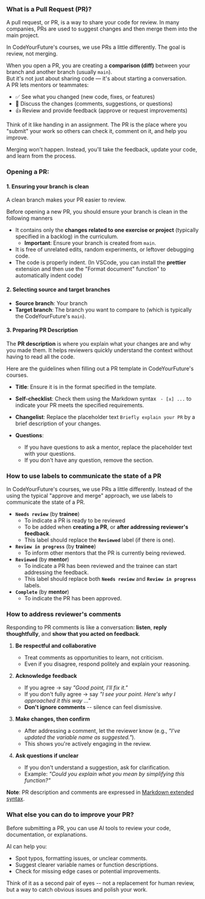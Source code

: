 ### What is a Pull Request (PR)?

A pull request, or PR, is a way to share your code for review. In many companies, PRs are used to suggest changes and then merge them into the main project.

In CodeYourFuture's courses, we use PRs a little differently. The goal is review, not merging.

When you open a PR, you are creating a **comparison (diff)** between your branch and another branch (usually `main`).  
But it's not just about sharing code — it's about starting a conversation.  
A PR lets mentors or teammates:
- ✅ See what you changed (new code, fixes, or features)
- 💬 Discuss the changes (comments, suggestions, or questions)
- 👍 Review and provide feedback (approve or request improvements)

Think of it like handing in an assignment. The PR is the place where you "submit" your work so others can check it, comment on it, and help you improve.

Merging won't happen. Instead, you'll take the feedback, update your code, and learn from the process.

### Opening a PR: 

#### 1. Ensuring your branch is clean
A clean branch makes your PR easier to review. 

Before opening a new PR, you should ensure your branch is clean in the following manners
  - It contains only the **changes related to one exercise or project** (typically specified in a backlog) in the curriculum.
    - **Important**: Ensure your branch is created from `main`.
  - It is free of unrelated edits, random experiments, or leftover debugging code.
  - The code is properly indent. (In VSCode, you can install the **prettier** extension and then use the "Format document" function" to automatically indent code)

#### 2. Selecting source and target branches
- **Source branch**: Your branch
- **Target branch**: The branch you want to compare to (which is typically the CodeYourFuture's `main`).

#### 3. Preparing PR Description
The **PR description** is where you explain what your changes are and why you made them.
It helps reviewers quickly understand the context without having to read all the code.

Here are the guidelines when filling out a PR template in CodeYourFuture's courses.
- **Title**: Ensure it is in the format specified in the template.

- **Self-checklist**: Check them using the Markdown syntax ` - [x] ...` to indicate your PR meets the specified requirements.
  
- **Changelist**: Replace the placeholder text `Briefly explain your PR` by a brief description of your changes.

- **Questions**:
  - If you have questions to ask a mentor, replace the placeholder text with your questions.
  - If you don't have any question, remove the section.

### How to use labels to communicate the state of a PR
In CodeYourFuture's courses, we use PRs a little differently. Instead of the using the typical "approve and merge" approach,
we use labels to communicate the state of a PR.

- **`Needs review`** (by **trainee**)
  - To indicate a PR is ready to be reviewed
  - To be added when **creating a PR**, or **after addressing reviewer's feedback**.
  - This label should replace the **`Reviewed`** label (if there is one).
- **`Review in progress`** (by **trainee**)
  - To inform other mentors that the PR is currently being reviewed.
- **`Reviewed`** (by **mentor**)
  - To indicate a PR has been reviewed and the trainee can start addressing the feedback.
  - This label should replace both **`Needs review`** and **`Review in progress`** labels.
- **`Complete`** (by **mentor**)
  - To indicate the PR has been approved.

### How to address reviewer's comments
Responding to PR comments is like a conversation: **listen**, **reply thoughtfully**, and **show that you acted on feedback**.

1. **Be respectful and collaborative**
    - Treat comments as opportunities to learn, not criticism.
    - Even if you disagree, respond politely and explain your reasoning.

2. **Acknowledge feedback**
    - If you agree -> say _"Good point, I'll fix it."_
    - If you don't fully agree -> say _"I see your point. Here's why I approached it this way ..."_
    - **Don't ignore comments** -- silence can feel dismissive.

3. **Make changes, then confirm**
    - After addressing a comment, let the reviewer know (e.g., _"I've updated the variable name as suggested."_).
    - This shows you're actively engaging in the review.

4. **Ask questions if unclear**
    - If you don't understand a suggestion, ask for clarification.
    - Example: _"Could you explain what you mean by simplifying this function?"_

**Note**: PR description and comments are expressed in [Markdown extended syntax](https://docs.github.com/en/get-started/writing-on-github/getting-started-with-writing-and-formatting-on-github/basic-writing-and-formatting-syntax).

### What else you can do to improve your PR?
Before submitting a PR, you can use AI tools to review your code, documentation, or explanations.

AI can help you:
- Spot typos, formatting issues, or unclear comments.
- Suggest clearer variable names or function descriptions.
- Check for missing edge cases or potential improvements.

Think of it as a second pair of eyes -- not a replacement for human review, but a way to catch obvious issues and polish your work.
